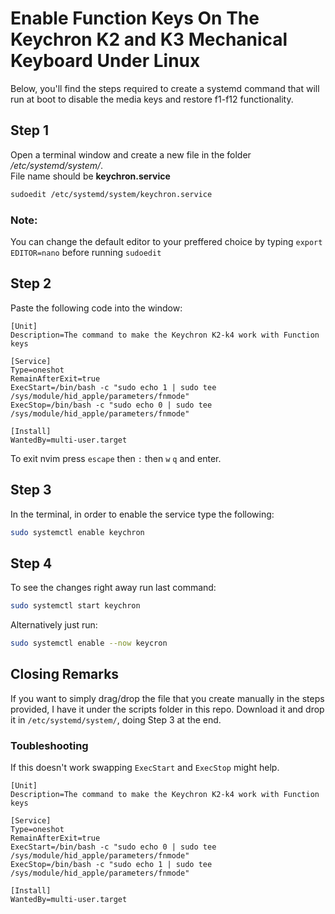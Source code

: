 # Enable Function Keys On The Keychron K2 and K3 Mechanical Keyboard Under Linux


Below, you'll find the steps required to create a systemd command that will run at boot to disable the media keys and restore f1-f12 functionality.

## Step 1

Open a terminal window and create a new file in the folder \
_/etc/systemd/system/_.\
File name should be **keychron.service**

```bash
sudoedit /etc/systemd/system/keychron.service
```

### Note:

You can change the default editor to your preffered choice by typing `export
EDITOR=nano` before running `sudoedit`

## Step 2

Paste the following code into the window:

```
[Unit]
Description=The command to make the Keychron K2-k4 work with Function keys

[Service]
Type=oneshot
RemainAfterExit=true
ExecStart=/bin/bash -c "sudo echo 1 | sudo tee /sys/module/hid_apple/parameters/fnmode"
ExecStop=/bin/bash -c "sudo echo 0 | sudo tee /sys/module/hid_apple/parameters/fnmode"

[Install]
WantedBy=multi-user.target
```

To exit nvim press `escape` then `:` then `w` `q` and enter.

## Step 3

In the terminal, in order to enable the service type the following:

```bash
sudo systemctl enable keychron
```

## Step 4

To see the changes right away run last command:

```bash
sudo systemctl start keychron
```

Alternatively just run:

```bash
sudo systemctl enable --now keycron
```

## Closing Remarks

If you want to simply drag/drop the file that you create manually in the steps
provided, I have it under the scripts folder in this repo. Download it and drop
it in `/etc/systemd/system/`, doing Step 3 at the end.

### Toubleshooting

If this doesn't work swapping `ExecStart` and `ExecStop` might help.

```
[Unit]
Description=The command to make the Keychron K2-k4 work with Function keys

[Service]
Type=oneshot
RemainAfterExit=true
ExecStart=/bin/bash -c "sudo echo 0 | sudo tee /sys/module/hid_apple/parameters/fnmode"
ExecStop=/bin/bash -c "sudo echo 1 | sudo tee /sys/module/hid_apple/parameters/fnmode"

[Install]
WantedBy=multi-user.target
```
